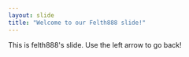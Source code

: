 ```yaml
---
layout: slide
title: "Welcome to our Felth888 slide!"
---
```

This is felth888's slide.
Use the left arrow to go back!